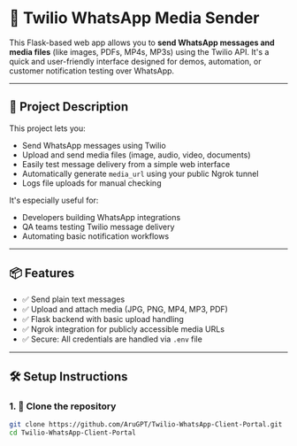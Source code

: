 # 📲 Twilio WhatsApp Media Sender

This Flask-based web app allows you to **send WhatsApp messages and media files** (like images, PDFs, MP4s, MP3s) using the Twilio API. It's a quick and user-friendly interface designed for demos, automation, or customer notification testing over WhatsApp.

---

## 🚀 Project Description

This project lets you:

- Send WhatsApp messages using Twilio
- Upload and send media files (image, audio, video, documents)
- Easily test message delivery from a simple web interface
- Automatically generate `media_url` using your public Ngrok tunnel
- Logs file uploads for manual checking

It's especially useful for:

- Developers building WhatsApp integrations
- QA teams testing Twilio message delivery
- Automating basic notification workflows

---

## 📦 Features

- ✅ Send plain text messages
- ✅ Upload and attach media (JPG, PNG, MP4, MP3, PDF)
- ✅ Flask backend with basic upload handling
- ✅ Ngrok integration for publicly accessible media URLs
- ✅ Secure: All credentials are handled via `.env` file

---

## 🛠️ Setup Instructions

### 1. 🔧 Clone the repository

```bash
git clone https://github.com/AruGPT/Twilio-WhatsApp-Client-Portal.git
cd Twilio-WhatsApp-Client-Portal
